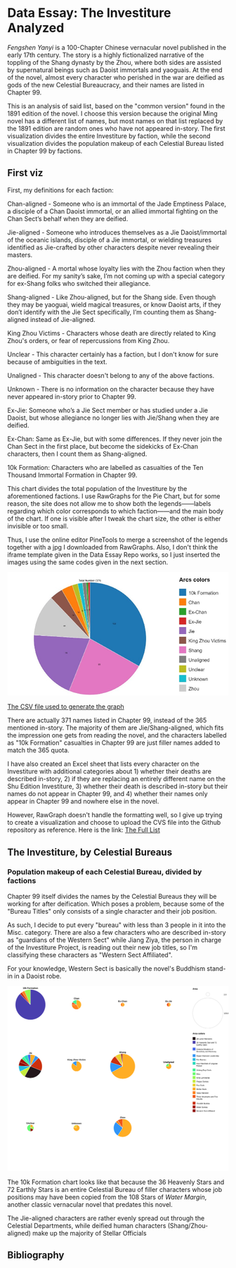 # Data Essay: The Investiture Analyzed

<i>Fengshen Yanyi</i> is a 100-Chapter Chinese vernacular novel published in the early 17th century. The story is a highly fictionalized narrative of the toppling of the Shang dynasty by the Zhou, where both sides are assisted by supernatural beings such as Daoist immortals and yaoguais. At the end of the novel, almost every character who perished in the war are deified as gods of the new Celestial Bureaucracy, and their names are listed in Chapter 99.

This is an analysis of said list, based on the "common version" found in the 1891 edition of the novel. I choose this version because the original Ming novel has a different list of names, but most names on that list replaced by the 1891 edition are random ones who have not appeared in-story. The first visualization divides the entire Investiture by faction, while the second visualization divides the population makeup of each Celestial Bureau listed in Chapter 99 by factions.

## First viz

First, my definitions for each faction:

Chan-aligned - Someone who is an immortal of the Jade Emptiness Palace, a disciple of a Chan Daoist immortal, or an allied immortal fighting on the Chan Sect’s behalf when they are deified.

Jie-aligned - Someone who introduces themselves as a Jie Daoist/immortal of the oceanic islands, disciple of a Jie immortal, or wielding treasures identified as Jie-crafted by other characters despite never revealing their masters.

Zhou-aligned - A mortal whose loyalty lies with the Zhou faction when they are deified. For my sanity’s sake, I’m not coming up with a special category for ex-Shang folks who switched their allegiance.

Shang-aligned - Like Zhou-aligned, but for the Shang side. Even though they may be yaoguai, wield magical treasures, or know Daoist arts, if they don’t identify with the Jie Sect specifically, I’m counting them as Shang-aligned instead of Jie-aligned.

King Zhou Victims - Characters whose death are directly related to King Zhou's orders, or fear of repercussions from King Zhou.

Unclear - This character certainly has a faction, but I don't know for sure because of ambiguities in the text.

Unaligned - This character doesn't belong to any of the above factions.

Unknown - There is no information on the character because they have never appeared in-story prior to Chapter 99.

Ex-Jie: Someone who’s a Jie Sect member or has studied under a Jie Daoist, but whose allegiance no longer lies with Jie/Shang when they are deified.

Ex-Chan: Same as Ex-Jie, but with some differences. If they never join the Chan Sect in the first place, but become the sidekicks of Ex-Chan characters, then I count them as Shang-aligned.

10k Formation: Characters who are labelled as casualties of the Ten Thousand Immortal Formation in Chapter 99.

This chart divides the total population of the Investiture by the aforementioned factions. I use RawGraphs for the Pie Chart, but for some reason, the site does not allow me to show both the legends——labels regarding which color corresponds to which faction——and the main body of the chart. If one is visible after I tweak the chart size, the other is either invisible or too small. 

Thus, I use the online editor PineTools to merge a screenshot of the legends together with a jpg I downloaded from RawGraphs. Also, I don't think the iframe template given in the Data Essay Repo works, so I just inserted the images using the same codes given in the next section.

![Total population makeup of the Investiture](image(1).jpg)

[The CSV file used to generate the graph](TotalNumberChart.csv)

There are actually 371 names listed in Chapter 99, instead of the 365 mentioned in-story. The majority of them are Jie/Shang-aligned, which fits the impression one gets from reading the novel, and the characters labelled as "10k Formation" casualties in Chapter 99 are just filler names added to match the 365 quota.

I have also created an Excel sheet that lists every character on the Investiture with additional categories about 1) whether their deaths are described in-story, 2) if they are replacing an entirely different name on the Shu Edition Investiture, 3) whether their death is described in-story but their names do not appear in Chapter 99, and 4) whether their names only appear in Chapter 99 and nowhere else in the novel.

However, RawGraph doesn't handle the formatting well, so I give up trying to create a visualization and choose to upload the CVS file into the Github repository as reference. Here is the link: [The Full List](TheList.csv)

## The Investiture, by Celestial Bureaus

### Population makeup of each Celestial Bureau, divided by factions

Chapter 99 itself divides the names by the Celestial Bureaus they will be working for after deification. Which poses a problem, because some of the "Bureau Titles" only consists of a single character and their job position.

As such, I decide to put every "bureau" with less than 3 people in it into the Misc. category. There are also a few characters who are described in-story as "guardians of the Western Sect" while Jiang Ziya, the person in charge of the Investiture Project, is reading out their new job titles, so I'm classifying these characters as "Western Sect Affiliated".

For your knowledge, Western Sect is basically the novel's Buddhism stand-in in a Daoist robe.

![Population makeup of each Celestial Bureau by faction](listmulti.svg)

The 10k Formation chart looks like that because the 36 Heavenly Stars and 72 Earthly Stars is an entire Celestial Bureau of filler characters whose job positions may have been copied from the 108 Stars of <i>Water Margin</i>, another classic vernacular novel that predates this novel.

The Jie-aligned characters are rather evenly spread out through the Celestial Departments, while deified human characters (Shang/Zhou-aligned) make up the majority of Stellar Officials 

## Bibliography

